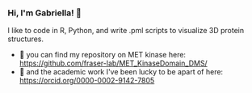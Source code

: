 ### Hi, I'm Gabriella! 👋

I like to code in R, Python, and write .pml scripts to visualize 3D protein structures. 

- 🧬 you can find my repository on MET kinase here: https://github.com/fraser-lab/MET_KinaseDomain_DMS/
- 📝 and the academic work I've been lucky to be apart of here: https://orcid.org/0000-0002-9142-7805



